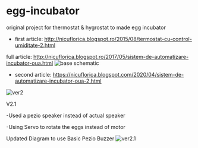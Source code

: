 # egg-incubator
original project for thermostat &amp; hygrostat to made egg incubator

- first article: http://nicuflorica.blogspot.ro/2015/08/termostat-cu-control-umiditate-2.html

full article: http://nicuflorica.blogspot.ro/2017/05/sistem-de-automatizare-incubator-oua.html
![base schematic](https://1.bp.blogspot.com/-XCSTk-B0zGs/WRlwNJaFgdI/AAAAAAAAVKQ/dnlevhp0VGEfGJACRZRFSxxRCD2kbUl7gCLcB/s1600/schema%2Bincubator.png)

- second article: https://nicuflorica.blogspot.com/2020/04/sistem-de-automatizare-incubator-oua-2.html

![ver2](https://1.bp.blogspot.com/-iSa4rHR2Vxk/XpLoGdChLCI/AAAAAAAAb8k/3Nzwy9rq7VcETkjCWlbiNTdQ3YFGwbhQQCLcBGAsYHQ/s1600/incubator_v2.png)



V2.1

-Used a pezio speaker instead of actual speaker

-Using Servo to rotate the eggs instead of motor



Updated Diagram to use Basic Pezio Buzzer
![ver2.1](https://i.ibb.co/Zxzh6V9/egg-diagram.png)

